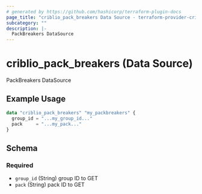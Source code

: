 ```yaml
---
# generated by https://github.com/hashicorp/terraform-plugin-docs
page_title: "criblio_pack_breakers Data Source - terraform-provider-criblio"
subcategory: ""
description: |-
  PackBreakers DataSource
---
```


# criblio_pack_breakers (Data Source)

PackBreakers DataSource

## Example Usage

```terraform
data "criblio_pack_breakers" "my_packbreakers" {
  group_id = "...my_group_id..."
  pack     = "...my_pack..."
}
```

<!-- schema generated by tfplugindocs -->
## Schema

### Required

- `group_id` (String) group ID to GET
- `pack` (String) pack ID to GET
